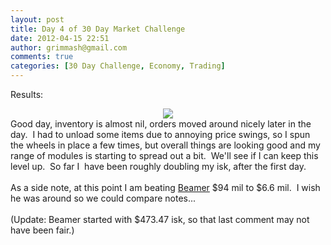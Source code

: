 ```yaml
---
layout: post
title: Day 4 of 30 Day Market Challenge
date: 2012-04-15 22:51
author: grimmash@gmail.com
comments: true
categories: [30 Day Challenge, Economy, Trading]
---
```

Results:<br /><div style="clear: both; text-align: center;"><a href="http://grimmash.com/wp-content/uploads/2012/04/Day-41.png" style="margin-left: 1em; margin-right: 1em;"><img border="0" src="http://grimmash.com/wp-content/uploads/2012/04/Day-41.png" /></a></div>Good day, inventory is almost nil, orders moved around nicely later in the day. &nbsp;I had to unload some items due to annoying price swings, so I spun the wheels in place a few times, but overall things are looking good and my range of modules is starting to spread out a bit. &nbsp;We'll see if I can keep this level up. &nbsp;So far I &nbsp;have been roughly doubling my isk, after the first day.<br /><br />As a side note, at this point I am beating <a href="http://guidetoeveonline.blogspot.com/2011/11/day-4-mission-day.html" target="_blank">Beamer</a>&nbsp;$94 mil to $6.6 mil. &nbsp;I wish he was around so we could compare notes...<br /><br />(Update: Beamer started with $473.47 isk, so that last comment may not have been fair.)
